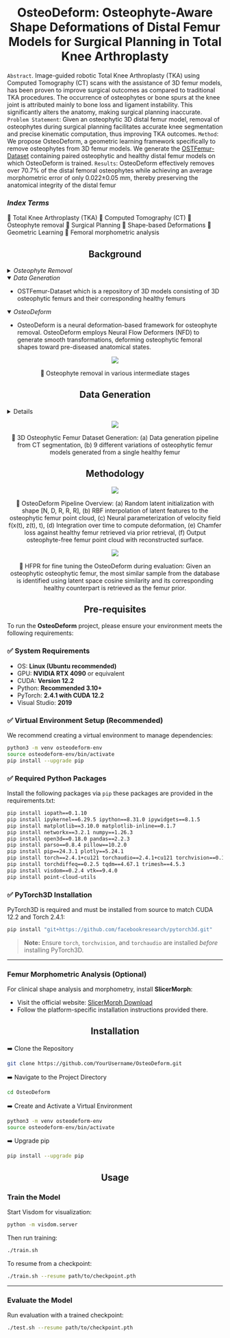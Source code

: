 <h1 align="center">OsteoDeform: Osteophyte-Aware Shape Deformations of Distal Femur Models for Surgical Planning in Total Knee Arthroplasty
</h1>

<p  align="center">  
  
`Abstract`. Image-guided robotic Total Knee Arthroplasty (TKA) using Computed Tomography (CT) scans with the assistance of 3D femur models, has been proven to improve surgical outcomes as compared to traditional TKA procedures. The occurrence of osteophytes or bone spurs at the knee joint is attributed mainly to bone loss and ligament instability. This significantly alters the anatomy, making surgical planning
inaccurate.
`Problem Statement`: Given an osteophytic 3D distal femur model, removal of osteophytes during surgical planning facilitates accurate knee segmentation and precise kinematic computation, thus improving TKA
outcomes. 
`Method`: We propose OsteoDeform, a geometric learning framework specifically to remove osteophytes from 3D femur models. We generate the [OSTFemur-Dataset](https://zenodo.org/records/15718534) containing paired osteophytic and healthy distal
femur models on which OsteoDeform is trained.
`Results`: OsteoDeform effectively removes over 70.7% of the distal femoral osteophytes while achieving an average morphometric error of only 0.022±0.05 mm, thereby preserving the anatomical integrity of the distal femur
</p>

<h3 > <i>Index Terms</i> </h3> 

  :diamond_shape_with_a_dot_inside: Total Knee Arthroplasty (TKA)
  :diamond_shape_with_a_dot_inside: Computed Tomography (CT)
  :diamond_shape_with_a_dot_inside: Osteophyte removal
  :diamond_shape_with_a_dot_inside: Surgical Planning
  :diamond_shape_with_a_dot_inside: Shape-based Deformations 
  :diamond_shape_with_a_dot_inside: Geometric Learning
  :diamond_shape_with_a_dot_inside: Femoral morphometric analysis
  

</div>


## <div align="center">Background</div>

<details>
  <summary><i>Osteophyte Removal</i></summary>

  - Osteophyte removal is a standard procedure performed routinely during the surgery to restore soft-tissue balance and improve knee biomechanics. Failure to remove osteophytes can result in unequal flexion along the medial-lateral axis and extension gaps, affecting the alignment and functionality of soft tissues in the region. 
</details>

<details open>
<summary><i>Data Generation</i></summary>
  
  - OSTFemur-Dataset which is a repository of 3D models consisting of 3D osteophytic femurs and their corresponding healthy femurs

</details>

<details open>
<summary><i>OsteoDeform</i></summary>
  
  -  OsteoDeform is a neural deformation-based framework for osteophyte removal. OsteoDeform employs Neural Flow Deformers (NFD) to generate smooth transformations, deforming osteophytic femoral shapes toward pre-diseased anatomical states.

<p align="center">
  <img src="deformation.png">
</p>
<div align = "center">
  
  :small_orange_diamond: Osteophyte removal in various intermediate stages 
</div>

</details>
<h2 align="center">Data Generation</h2>
<details>
You can download the dataset from the following link:

🔗 [OSTFemur-Dataset](https://zenodo.org/records/15718534)

The OSTFemur-dataset has 495 osteophytic femur models as PLY meshes with their corresponding healthy femurs.  
55 healthy femurs have 9 osteophytic femur variations each; every healthy femur model has three Grade 4 (Severe), four Grade 3 (moderate) and two Grade 2 (mild) osteophytic femur models.

  - The OSTFemur-dataset is split into train, validation and test data in the 80:10:10 split: 
    train - Train data (395 models)
    val - Validation data (50 models)
    test - Test data (50 models)

Sub-directory-based arrangement:
```
train/
├── normal/
│   ├── femur_001.ply
│   ├── femur_002.ply
│   ├── femur_003.ply
│   └── ...
├── deformed/
│   ├── femur_001/
│   │   ├── femur_001_01.ply
│   │   ├── femur_001_02.ply
│   │   ├── ...
│   │   └── femur_001_09.ply
│   ├── femur_002/
│   └── ...
val/
├── normal/..
├── deformed/..
test/
├── normal/..
├── deformed/..
```

</details>



<p align="center">
  <img src="Data_generation.png">
</p>
<div align = "center">
  
  :small_orange_diamond: 3D Osteophytic Femur Dataset Generation: (a) Data generation pipeline from CT segmentation, (b) 9 different variations of osteophytic femur models generated from a single healthy femur
</div>

## <div align="center">Methodology</div>
<p align="center">
  <img src="methodology_final.png">
</p>
<div align = "center">
  
  :small_orange_diamond: OsteoDeform Pipeline Overview: (a) Random latent initialization with shape [N, D, R, R, R], (b) RBF interpolation of latent features to the osteophytic femur point cloud, (c) Neural parameterization of velocity field f(x(t), z(t), t), (d) Integration over time to compute deformation, (e) Chamfer loss against healthy femur retrieved via prior retrieval, (f) Output osteophyte-free femur point cloud with reconstructed surface.

</div>

<p align="center">
  <img src="hfpr.png">
</p>
<div align = "center">
  
  :small_orange_diamond: HFPR for fine tuning the OsteoDeform during evaluation: Given an osteophytic
osteophytic femur, the most similar sample from the database is identified using latent
space cosine similarity and its corresponding healthy counterpart is retrieved as the
femur prior.
</div>

## <div align="center">Pre-requisites</div>


To run the **OsteoDeform** project, please ensure your environment meets the following requirements:

### ✅ System Requirements
- OS: **Linux (Ubuntu recommended)**
- GPU: **NVIDIA RTX 4090** or equivalent
- CUDA: **Version 12.2**
- Python: **Recommended 3.10+**
- PyTorch: **2.4.1 with CUDA 12.2**
- Visual Studio: **2019**

### ✅ Virtual Environment Setup (Recommended)
We recommend creating a virtual environment to manage dependencies:

```bash
python3 -m venv osteodeform-env
source osteodeform-env/bin/activate
pip install --upgrade pip
```

### ✅ Required Python Packages

Install the following packages via `pip` these packages are provided in the requirements.txt:

```bash
pip install iopath==0.1.10
pip install ipykernel==6.29.5 ipython==8.31.0 ipywidgets==8.1.5
pip install matplotlib==3.10.0 matplotlib-inline==0.1.7
pip install networkx==3.2.1 numpy==1.26.3
pip install open3d==0.18.0 pandas==2.2.3
pip install parso==0.8.4 pillow==10.2.0
pip install pip==24.3.1 plotly==5.24.1
pip install torch==2.4.1+cu121 torchaudio==2.4.1+cu121 torchvision==0.19.1+cu121
pip install torchdiffeq==0.2.5 tqdm==4.67.1 trimesh==4.5.3
pip install visdom==0.2.4 vtk==9.4.0
pip install point-cloud-utils
```

### ✅ PyTorch3D Installation

PyTorch3D is required and must be installed from source to match CUDA 12.2 and Torch 2.4.1:

```bash
pip install "git+https://github.com/facebookresearch/pytorch3d.git"
```

> **Note:** Ensure `torch`, `torchvision`, and `torchaudio` are installed *before* installing PyTorch3D.

---

###  Femur Morphometric Analysis (Optional)

For clinical shape analysis and morphometry, install **SlicerMorph**:

- Visit the official website: [SlicerMorph Download](https://www.slicermorph.org/download.html)
- Follow the platform-specific installation instructions provided there.

  
## <div align="center">Installation</div>

:arrow_right: Clone the Repository  
```bash
git clone https://github.com/YourUsername/OsteoDeform.git
```

:arrow_right: Navigate to the Project Directory  
```bash
cd OsteoDeform
```

:arrow_right: Create and Activate a Virtual Environment  
```bash
python3 -m venv osteodeform-env
source osteodeform-env/bin/activate
```

:arrow_right: Upgrade pip  
```bash
pip install --upgrade pip
```
## <div align="center">Usage</div>

###  Train the Model

Start Visdom for visualization:
```bash
python -m visdom.server
```

Then run training:
```bash
./train.sh
```

To resume from a checkpoint:
```bash
./train.sh --resume path/to/checkpoint.pth
```

---

###  Evaluate the Model

Run evaluation with a trained checkpoint:
```bash
./test.sh --resume path/to/checkpoint.pth
```



